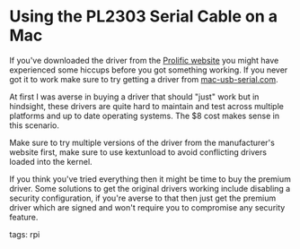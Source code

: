 # Using the PL2303 Serial Cable on a Mac

If you've downloaded the driver from the [Prolific website](http://www.prolific.com.tw/US/ShowProduct.aspx?p_id=229&pcid=41) you might have experienced some hiccups before you got something working. If you never got it to work make sure to try getting a driver from [mac-usb-serial.com](https://www.mac-usb-serial.com/). 

At first I was averse in buying a driver that should "just" work but in hindsight, these drivers are quite hard to maintain and test across multiple platforms and up to date operating systems. The $8 cost makes sense in this scenario.

Make sure to try multiple versions of the driver from the manufacturer's website first, make sure to use kextunload to avoid conflicting drivers loaded into the kernel. 

If you think you've tried everything then it might be time to buy the premium driver. Some solutions to get the original drivers working include disabling a security configuration, if you're averse to that then just get the premium driver which are signed and won't require you to compromise any security feature.

tags: rpi
